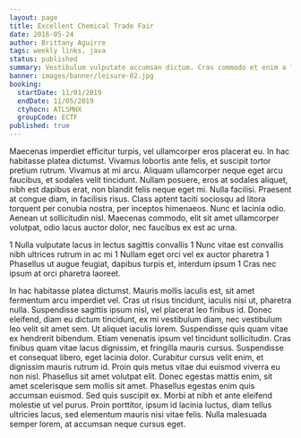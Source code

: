 ```yaml
---
layout: page
title: Excellent Chemical Trade Fair
date: 2016-05-24
author: Brittany Aguirre
tags: weekly links, java
status: published
summary: Vestibulum vulputate accumsan dictum. Cras commodo et enim a luctus.
banner: images/banner/leisure-02.jpg
booking:
  startDate: 11/01/2019
  endDate: 11/05/2019
  ctyhocn: ATLSMHX
  groupCode: ECTF
published: true
---
```

Maecenas imperdiet efficitur turpis, vel ullamcorper eros placerat eu. In hac habitasse platea dictumst. Vivamus lobortis ante felis, et suscipit tortor pretium rutrum. Vivamus at mi arcu. Aliquam ullamcorper neque eget arcu faucibus, et sodales velit tincidunt. Nullam posuere, eros at sodales aliquet, nibh est dapibus erat, non blandit felis neque eget mi. Nulla facilisi. Praesent at congue diam, in facilisis risus. Class aptent taciti sociosqu ad litora torquent per conubia nostra, per inceptos himenaeos. Nunc et lacinia odio. Aenean ut sollicitudin nisl. Maecenas commodo, elit sit amet ullamcorper volutpat, odio lacus auctor dolor, nec faucibus ex est ac urna.

1 Nulla vulputate lacus in lectus sagittis convallis
1 Nunc vitae est convallis nibh ultrices rutrum in ac mi
1 Nullam eget orci vel ex auctor pharetra
1 Phasellus ut augue feugiat, dapibus turpis et, interdum ipsum
1 Cras nec ipsum at orci pharetra laoreet.

In hac habitasse platea dictumst. Mauris mollis iaculis est, sit amet fermentum arcu imperdiet vel. Cras ut risus tincidunt, iaculis nisi ut, pharetra nulla. Suspendisse sagittis ipsum nisl, vel placerat leo finibus id. Donec eleifend, diam eu dictum tincidunt, ex mi vestibulum diam, nec vestibulum leo velit sit amet sem. Ut aliquet iaculis lorem. Suspendisse quis quam vitae ex hendrerit bibendum. Etiam venenatis ipsum vel tincidunt sollicitudin. Cras finibus quam vitae lacus dignissim, et fringilla mauris cursus.
Suspendisse et consequat libero, eget lacinia dolor. Curabitur cursus velit enim, et dignissim mauris rutrum id. Proin quis metus vitae dui euismod viverra eu non nisl. Phasellus sit amet volutpat elit. Donec egestas mattis enim, sit amet scelerisque sem mollis sit amet. Phasellus egestas enim quis accumsan euismod. Sed quis suscipit ex. Morbi at nibh et ante eleifend molestie ut vel purus. Proin porttitor, ipsum id lacinia luctus, diam tellus ultricies lacus, sed elementum mauris nisi vitae felis. Nulla malesuada semper lorem, at accumsan neque cursus eget.
